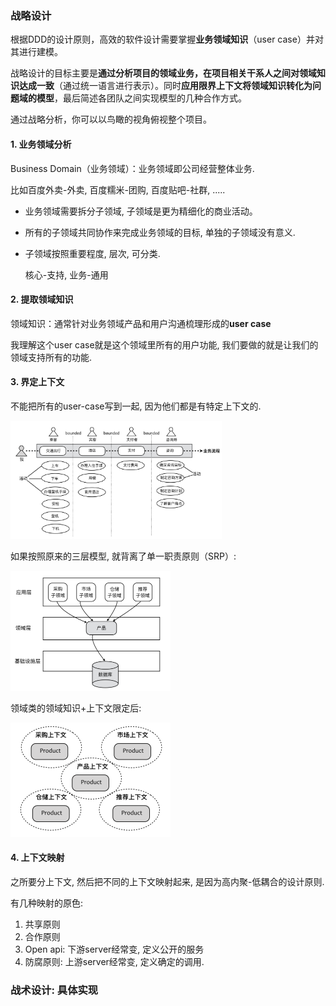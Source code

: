 ### 战略设计

根据DDD的设计原则，高效的软件设计需要掌握**业务领域知识**（user case）并对其进行建模。

战略设计的目标主要是**通过分析项目的领域业务，在项目相关干系人之间对领域知识达成一致**（通过统一语言进行表示）。同时**应用限界上下文将领域知识转化为问题域的模型**，最后简述各团队之间实现模型的几种合作方式。

通过战略分析，你可以以鸟瞰的视角俯视整个项目。

#### 1. 业务领域分析

Business Domain（业务领域）：业务领域即公司经营整体业务.

比如百度外卖-外卖, 百度糯米-团购, 百度贴吧-社群, .....

- 业务领域需要拆分子领域, 子领域是更为精细化的商业活动。

- 所有的子领域共同协作来完成业务领域的目标, 单独的子领域没有意义.

- 子领域按照重要程度, 层次, 可分类. 

  核心-支持, 业务-通用

#### 2. 提取领域知识

领域知识：通常针对业务领域产品和用户沟通梳理形成的**user case**

我理解这个user case就是这个领域里所有的用户功能, 我们要做的就是让我们的领域支持所有的功能.



#### 3. 界定上下文

不能把所有的user-case写到一起, 因为他们都是有特定上下文的. 

<img src="Untitled.assets/屏幕快照 2020-12-21 上午11.32.00.png" alt="屏幕快照 2020-12-21 上午11.32.00" style="zoom: 33%;" />

如果按照原来的三层模型, 就背离了单一职责原则（SRP）:

<img src="1. DDD了解.assets/屏幕快照 2020-12-21 下午12.53.40.png" alt="屏幕快照 2020-12-21 下午12.53.40" style="zoom:25%;" />

领域类的领域知识+上下文限定后:

<img src="1. DDD了解.assets/屏幕快照 2020-12-21 下午12.56.19.png" alt="屏幕快照 2020-12-21 下午12.56.19" style="zoom:25%;" />



#### 4. 上下文映射

之所要分上下文, 然后把不同的上下文映射起来, 是因为高内聚-低耦合的设计原则.

有几种映射的原色:

1. 共享原则
2. 合作原则
3. Open api: 下游server经常变, 定义公开的服务
4. 防腐原则: 上游server经常变, 定义确定的调用.



### 战术设计: 具体实现









































